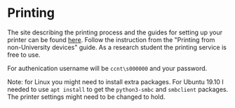 # Printing

The site describing the printing process and the guides for setting up your
printer can be found [here](https://intranet.cranfield.ac.uk/it/Pages/Printing.aspx).
Follow the instruction from the "Printing from non-University devices" guide.
As a research student the printing service is free to use.


For authenication username will be `ccnt\s000000` and your password.

Note: for Linux you might need to install extra packages. For Ubuntu 19.10 I
needed to use `apt install` to get the `python3-smbc` and `smbclient` packages.
The printer settings might need to be changed to hold.
